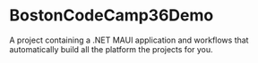 # BostonCodeCamp36Demo
A project containing a .NET MAUI application and workflows that automatically build all the platform the projects for you. 
